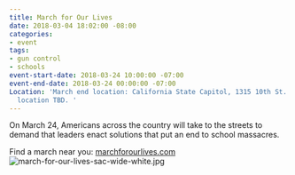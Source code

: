 ```yaml
---
title: March for Our Lives
date: 2018-03-04 18:02:00 -08:00
categories:
- event
tags:
- gun control
- schools
event-start-date: 2018-03-24 10:00:00 -07:00
event-end-date: 2018-03-24 00:00:00 -07:00
Location: 'March end location: California State Capitol, 1315 10th St.  March start
  location TBD. '
---
```


On March 24, Americans across the country will take to the streets to demand that leaders enact solutions that put an end to school massacres. 

Find a march near you: [marchforourlives.com](https://marchforourlives.com/)
![march-for-our-lives-sac-wide-white.jpg](/uploads/march-for-our-lives-sac-wide-white.jpg)